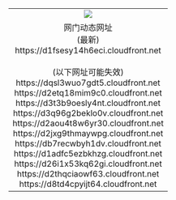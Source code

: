 ﻿<table>
  <tr></tr>
  <tr><td colspan=2 align=center><img src="https://d1fsesy14h6eci.cloudfront.net/Up/oGate.jpg" /></td></tr>
  <tr><td colspan=2 align=center>网门动态网址<br/>(最新)
<br>https://d1fsesy14h6eci.cloudfront.net
<br/><br/>(以下网址可能失效)
<br>https://dqsl3wuo7gdt5.cloudfront.net
<br>https://d2etq18mim9c0.cloudfront.net
<br>https://d3t3b9oesly4nt.cloudfront.net
<br>https://d3q96g2beklo0v.cloudfront.net
<br>https://d2aou4t8w6yr30.cloudfront.net
<br>https://d2jxg9thmaywpg.cloudfront.net
<br>https://db7recwbyh1dv.cloudfront.net
<br>https://d1adfc5ezbkhzg.cloudfront.net
<br>https://d26i1x53kq62gi.cloudfront.net
<br>https://d2thqciaowf63.cloudfront.net
<br>https://d8td4cpyijt64.cloudfront.net
    </td>
  </tr>
</table>
